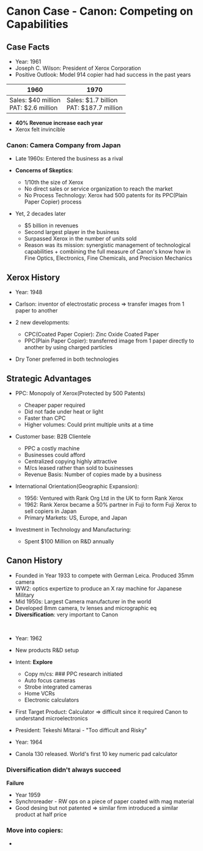 # Canon Case - Canon: Competing on Capabilities

## Case Facts
- Year: 1961
- Joseph C. Wilson: President of Xerox Corporation
- Positive Outlook: Model 914 copier had had success in the past years

<table>
	<thead>
		<tr>
			<th>1960</th>
			<th>1970</th>
		</tr>
	</thead>
	<tbody>
		<tr>
			<td>
				Sales: $40 million
				<br>
				PAT: $2.6 million
			</td>
			<td>
				Sales: $1.7 billion
				<br>
				PAT: $187.7 million
			</td>
		</tr>
	</tbody>
</table>

- __40% Revenue increase each year__
- Xerox felt invincible

### Canon: Camera Company from Japan
- Late 1960s: Entered the business as a rival
- __Concerns of Skeptics__:
	- 1/10th the size of Xerox
	- No direct sales or service organization to reach the market
	- No Process Technology: Xerox had 500 patents for its PPC(Plain Paper Copier) process

- Yet, 2 decades later 
	- $5 billion in revenues
	- Second largest player in the business
	- Surpassed Xerox in the number of units sold
	- Reason was its mission: synergistic management of technological capabilities + combining the full measure of Canon's know how in Fine Optics, Electronics, Fine Chemicals, and Precision Mechanics

## Xerox History
- Year: 1948
- Carlson: inventor of electrostatic process => transfer images from 1 paper to another
- 2 new developments:
	- CPC(Coated Paper Copier): Zinc Oxide Coated Paper
	- PPC(Plain Paper Copier): transferred image from 1 paper directly to another by using charged particles

- Dry Toner preferred in both technologies

## Strategic Advantages

- PPC: Monopoly of Xerox(Protected by 500 Patents)
	- Cheaper paper required
	- Did not fade under heat or light
	- Faster than CPC
	- Higher volumes: Could print multiple units at a time

- Customer base: B2B Clientele
	- PPC a costly machine
	- Businesses could afford
	- Centralized copying highly attractive
	- M/cs leased rather than sold to businesses
	- Revenue Basis: Number of copies made by a business

- International Orientation(Geographic Expansion):
	- 1956: Ventured with Rank Org Ltd in the UK to form Rank Xerox
	- 1962: Rank Xerox became a 50% partner in Fuji to form Fuji Xerox to sell copiers in Japan
	- Primary Markets: US, Europe, and Japan

- Investment in Technology and Manufacturing:
	- Spent $100 Million on R&D annually

## Canon History
- Founded in Year 1933 to compete with German Leica. Produced 35mm camera
- WW2: optics expertize to produce an X ray machine for Japanese Military
- Mid 1950s: Largest Camera manufacturer in the world
- Developed 8mm camera, tv lenses and micrographic eq
- __Diversification__: very important to Canon

<br>

- Year: 1962
- New products R&D setup
- Intent: __Explore__ 
	- Copy m/cs: ### PPC research initiated
	- Auto focus cameras
	- Strobe integrated cameras
	- Home VCRs
	- Electronic calculators

- First Target Product: Calculator => difficult since it required Canon to understand microelectronics
- President: Tekeshi Mitarai - "Too difficult and Risky"

- Year: 1964
- Canola 130 released. World's first 10 key numeric pad calculator

### Diversification didn't always succeed
**Failure**
- Year 1959
- Synchroreader - RW ops on a piece of paper coated with mag material
- Good desing but not patented => similar firm introduced a similar product at half price

### Move into copiers:
- 